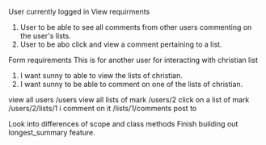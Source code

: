 User currently logged in
View requirments
1. User to be able to see all comments from other users commenting on the user's lists.
2. User to be abo click and view a comment pertaining to a list.

Form requirements
This is for another user for interacting with christian list
1. I want sunny to able to view the lists of christian.
2. I want sunny to be able to comment on one of the lists of christian.

view all users /users
view all lists of mark /users/2
click on a list of mark /users/2/lists/1
i comment on it /lists/1/comments post to

Look into differences of scope and class methods
Finish building out longest_summary feature.

